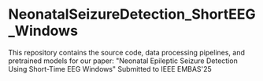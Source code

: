 # NeonatalSeizureDetection_ShortEEG_Windows
This repository contains the source code, data processing pipelines, and pretrained models for our paper:  "Neonatal Epileptic Seizure Detection Using Short-Time EEG Windows" Submitted to IEEE EMBAS'25
